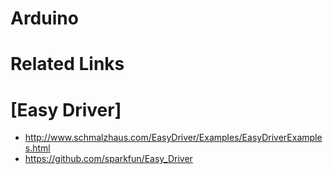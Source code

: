 # Arduino

# Related Links
# [Easy Driver]
- http://www.schmalzhaus.com/EasyDriver/Examples/EasyDriverExamples.html
- https://github.com/sparkfun/Easy_Driver
